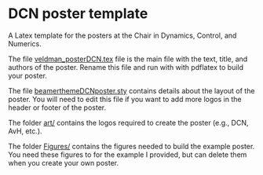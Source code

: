# DCN poster template

A Latex template for the posters at the Chair in Dynamics, Control, and Numerics. 

The file [veldman_posterDCN.tex](veldman_posterDCN.tex) file is the main file with the text, title, and authors of the poster. 
Rename this file and run with with pdflatex to build your poster. 

The file [beamerthemeDCNposter.sty](beamerthemeDCNposter.sty) contains details about the layout of the poster. 
You will need to edit this file if you want to add more logos in the header or footer of the poster. 

The folder [art/](art) contains the logos required to create the poster (e.g., DCN, AvH, etc.). 

The folder [Figures/](Figures) contains the figures needed to build the example poster. 
You need these figures to for the example I provided, but can delete them when you create your own poster. 
